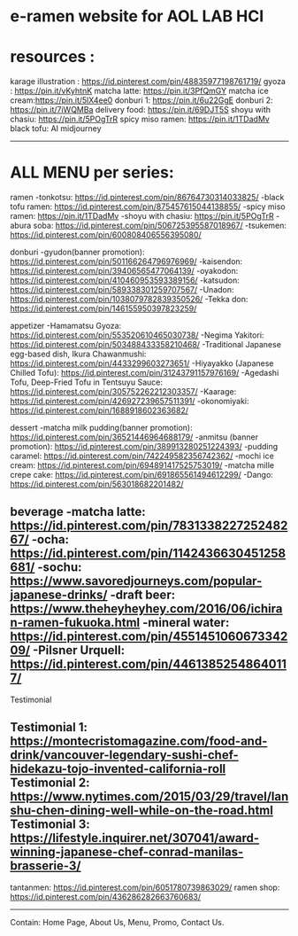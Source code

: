 # e-ramen website for AOL LAB HCI

# resources : 
karage illustration : https://id.pinterest.com/pin/48835977198761719/
gyoza : https://pin.it/vKyhtnK
matcha latte: https://pin.it/3PfQmGY
matcha ice cream:https://pin.it/5lX4ee0
donburi 1: https://pin.it/6u22GgE
donburi 2: https://pin.it/7iWQMBa
delivery food: https://pin.it/69DJT5S
shoyu with chasiu: https://pin.it/5POgTrR
spicy miso ramen: https://pin.it/1TDadMv
black tofu: AI midjourney

-----------------------
# ALL MENU per series:

ramen
-tonkotsu: https://id.pinterest.com/pin/86764730314033825/
-black tofu ramen: https://id.pinterest.com/pin/875457615044138855/
-spicy miso ramen: https://pin.it/1TDadMv
-shoyu with chasiu: https://pin.it/5POgTrR
-abura soba: https://id.pinterest.com/pin/506725395587018967/
-tsukemen: https://id.pinterest.com/pin/600808406556395080/

donburi
-gyudon(banner promotion): https://id.pinterest.com/pin/501166264796976969/
-kaisendon: https://id.pinterest.com/pin/39406565477064139/
-oyakodon: https://id.pinterest.com/pin/410460953593389156/
-katsudon: https://id.pinterest.com/pin/589338301259707567/
-Unadon: https://id.pinterest.com/pin/1038079782839350526/
-Tekka don: https://id.pinterest.com/pin/146155950397823259/

appetizer
-Hamamatsu Gyoza: https://id.pinterest.com/pin/553520610465030738/
-Negima Yakitori: https://id.pinterest.com/pin/503488433358210468/
-Traditional Japanese egg-based dish, Ikura Chawanmushi: https://id.pinterest.com/pin/4433299603273651/
-Hiyayakko (Japanese Chilled Tofu): https://id.pinterest.com/pin/31243791157976169/
-Agedashi Tofu, Deep-Fried Tofu in Tentsuyu Sauce: https://id.pinterest.com/pin/305752262212303357/
-Kaarage: https://id.pinterest.com/pin/426927239657511391/
-okonomiyaki: https://id.pinterest.com/pin/1688918602363682/

dessert
-matcha milk pudding(banner promotion): https://id.pinterest.com/pin/36521446964688179/
-anmitsu (banner promotion): https://id.pinterest.com/pin/389913280251224393/
-pudding caramel: https://id.pinterest.com/pin/742249582356742362/
-mochi ice cream: https://id.pinterest.com/pin/694891417525753019/
-matcha mille crepe cake: https://id.pinterest.com/pin/691865561494612299/
-Dango: https://id.pinterest.com/pin/563018682201482/

beverage
-matcha latte: https://id.pinterest.com/pin/783133822725248267/
-ocha: https://id.pinterest.com/pin/1142436630451258681/
-sochu: https://www.savoredjourneys.com/popular-japanese-drinks/
-draft beer: https://www.theheyheyhey.com/2016/06/ichiran-ramen-fukuoka.html
-mineral water: https://id.pinterest.com/pin/455145106067334209/
-Pilsner Urquell: https://id.pinterest.com/pin/44613852548640117/
-----------------------


Testimonial 

Testimonial 1: https://montecristomagazine.com/food-and-drink/vancouver-legendary-sushi-chef-hidekazu-tojo-invented-california-roll
Testimonial 2: https://www.nytimes.com/2015/03/29/travel/lanshu-chen-dining-well-while-on-the-road.html
Testimonial 3: https://lifestyle.inquirer.net/307041/award-winning-japanese-chef-conrad-manilas-brasserie-3/
-----------------------

tantanmen: https://id.pinterest.com/pin/6051780739863029/
ramen shop: https://id.pinterest.com/pin/436286282663760683/

-----------------------
Contain: Home Page, About Us, Menu, Promo, Contact Us. 
